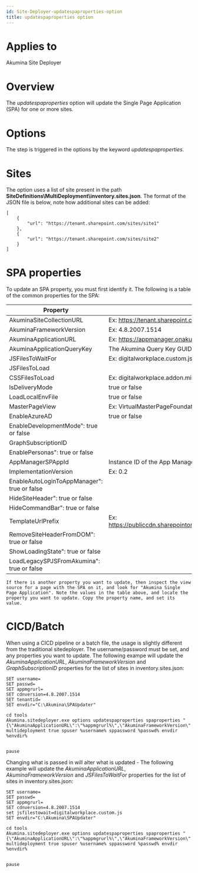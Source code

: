 ```yaml
---
id: Site-Deployer-updatespaproperties-option
title: updatespaproperties option
---
```


# Applies to
Akumina Site Deployer

# Overview
The *updatespaproperties* option will update the Single Page Application (SPA) for one or more sites.

# Options
The step is triggered in the options by the keyword *updatespaproperties*.

# Sites
The option uses a list of site present in the path **SiteDefinitions\MultiDeployment\inventory.sites.json**. The format of the JSON file is below, note how additional sites can be added:

```
[
    {
        "url": "https://tenant.sharepoint.com/sites/site1"
    },
    {
        "url": "https://tenant.sharepoint.com/sites/site2"
    }
]
```

# SPA properties
To update an SPA property, you must first identify it. The following is a table of the common properties for the SPA:

| Property | Value |
| ------------- |---------------------|
| AkuminaSiteCollectionURL | Ex: https://tenant.sharepoint.com/sites/frontend |
| AkuminaFrameworkVersion |  Ex: 4.8.2007.1514 |
| AkuminaApplicationURL |  Ex: https://appmanager.onakumina.com |
| AkuminaApplicationQueryKey | The Akumina Query Key GUID |
| JSFilesToWaitFor | Ex: digitalworkplace.custom.js |
| JSFilesToLoad |  |
| CSSFilesToLoad |  Ex: digitalworkplace.addon.min.css |
| IsDeliveryMode | true or false |
| LoadLocalEnvFile | true or false |
| MasterPageView | Ex: VirtualMasterPageFoundation.html |
| EnableAzureAD | true or false |
| EnableDevelopmentMode": true or false |
| GraphSubscriptionID | |
| EnablePersonas": true or false |
| AppManagerSPAppId | Instance ID of the App Manager app |
| ImplementationVersion |  Ex: 0.2 |
| EnableAutoLoginToAppManager": true or false |
| HideSiteHeader": true or false |
| HideCommandBar": true or false |
| TemplateUrlPrefix | Ex: https://publiccdn.sharepointonline.com/{tenant}.sharepoint.com/sites/{sitecollection} |
| RemoveSiteHeaderFromDOM": true or false |
| ShowLoadingState": true or false |
| LoadLegacySPJSFromAkumina": true or false |

    If there is another property you want to update, then inspect the view source for a page with the SPA on it, and look for "Akumina Single Page Application". Note the values in the table above, and locate the property you want to update. Copy the property name, and set its value.


# CICD/Batch
When using a CICD pipeline or a batch file, the usage is slightly different from the traditional sitedeployer. The username/password must be set, and any properties you want to update. The following exampe will update the *AkuminaApplicationURL*, *AkuminaFrameworkVersion* and *GraphSubscriptionID* properties for the list of sites in inventory.sites.json:

```
SET username=
SET passwd=
SET appmgrurl=
SET cdnversion=4.8.2007.1514
SET tenantid=
SET envdir="C:\Akumina\SPAUpdater"

cd tools
Akumina.sitedeployer.exe options updatespaproperties spaproperties "{\"AkuminaApplicationURL\":\"%appmgrurl%\",\"AkuminaFrameworkVersion\":\"%cdnversion%\",\"GraphSubscriptionID\":\"%tenantid%\"}" multideployment true spuser %username% sppassword %passwd% envdir %envdir%


pause
```
Changing what is passed in will alter what is updated - The following example will update the *AkuminaApplicationURL*, *AkuminaFrameworkVersion* and *JSFilesToWaitFor* properties for the list of sites in inventory.sites.json:

```
SET username=
SET passwd=
SET appmgrurl=
SET cdnversion=4.8.2007.1514
set jsfilestowait=digitalworkplace.custom.js
SET envdir="C:\Akumina\SPAUpdater"

cd tools
Akumina.sitedeployer.exe options updatespaproperties spaproperties "{\"AkuminaApplicationURL\":\"%appmgrurl%\",\"AkuminaFrameworkVersion\":\"%cdnversion%\",\"JSFilesToWaitFor\":\"%jsfilestowait%\"}" multideployment true spuser %username% sppassword %passwd% envdir %envdir%


pause
```
